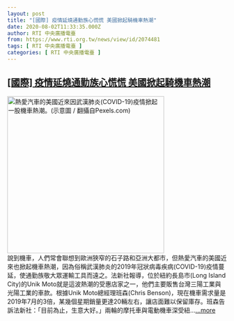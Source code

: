 ```yaml
---
layout: post
title: "[國際] 疫情延燒通勤族心慌慌 美國掀起騎機車熱潮"
date: 2020-08-02T11:33:35.000Z
author: RTI 中央廣播電臺
from: https://www.rti.org.tw/news/view/id/2074481
tags: [ RTI 中央廣播電臺 ]
categories: [ RTI 中央廣播電臺 ]
---
```

<!--1596368015000-->
[[國際] 疫情延燒通勤族心慌慌 美國掀起騎機車熱潮](https://www.rti.org.tw/news/view/id/2074481)
------

<div>
<img src="https://static.rti.org.tw/assets/thumbnails/2020/08/02/464baf154fe62bcc15655f2653308733.jpg" width="360" alt="熱愛汽車的美國近來因武漢肺炎(COVID-19)疫情掀起一股機車熱潮。(示意圖 / 翻攝自Pexels.com)" title="熱愛汽車的美國近來因武漢肺炎(COVID-19)疫情掀起一股機車熱潮。(示意圖 / 翻攝自Pexels.com)"><br>說到機車，人們常會聯想到歐洲狹窄的石子路和亞洲大都市，但熱愛汽車的美國近來也掀起機車熱潮，因為俗稱武漢肺炎的2019年冠狀病毒疾病(COVID-19)疫情蔓延，使通勤族敬大眾運輸工具而遠之。法新社報導，位於紐約長島市(Long Island City)的Unik Moto就是這波熱潮的受惠店家之一，他們主要販售台灣三陽工業與光陽工業的車款。根據Unik Moto總經理班森(Chris Benson)，現在機車需求量是2019年7月的3倍，某幾個星期銷量更達20輛左右，讓店面難以保留庫存。班森告訴法新社：「目前為止，生意大好。」兩輪的摩托車與電動機車深受紐...<a target="_blank" href="https://www.rti.org.tw/news/view/id/2074481">...more</a>
</div>
